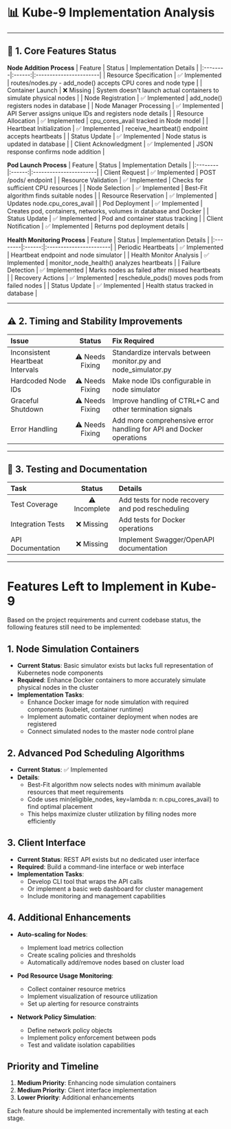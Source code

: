 # 📊 Kube-9 Implementation Analysis

---

## 🚀 1. Core Features Status

**Node Addition Process**
| Feature | Status | Implementation Details |
|:--------|:------:|:-----------------------|
| Resource Specification | ✅ Implemented | routes/nodes.py - add_node() accepts CPU cores and node type |
| Container Launch | ❌ Missing | System doesn't launch actual containers to simulate physical nodes |
| Node Registration | ✅ Implemented | add_node() registers nodes in database |
| Node Manager Processing | ✅ Implemented | API Server assigns unique IDs and registers node details |
| Resource Allocation | ✅ Implemented | cpu_cores_avail tracked in Node model |
| Heartbeat Initialization | ✅ Implemented | receive_heartbeat() endpoint accepts heartbeats |
| Status Update | ✅ Implemented | Node status is updated in database |
| Client Acknowledgment | ✅ Implemented | JSON response confirms node addition |

**Pod Launch Process**
| Feature | Status | Implementation Details |
|:--------|:------:|:-----------------------|
| Client Request | ✅ Implemented | POST /pods/ endpoint |
| Resource Validation | ✅ Implemented | Checks for sufficient CPU resources |
| Node Selection | ✅ Implemented | Best-Fit algorithm finds suitable nodes |
| Resource Reservation | ✅ Implemented | Updates node.cpu_cores_avail |
| Pod Deployment | ✅ Implemented | Creates pod, containers, networks, volumes in database and Docker |
| Status Update | ✅ Implemented | Pod and container status tracking |
| Client Notification | ✅ Implemented | Returns pod deployment details |

**Health Monitoring Process**
| Feature | Status | Implementation Details |
|:--------|:------:|:-----------------------|
| Periodic Heartbeats | ✅ Implemented | Heartbeat endpoint and node simulator |
| Health Monitor Analysis | ✅ Implemented | monitor_node_health() analyzes heartbeats |
| Failure Detection | ✅ Implemented | Marks nodes as failed after missed heartbeats |
| Recovery Actions | ✅ Implemented | reschedule_pods() moves pods from failed nodes |
| Status Update | ✅ Implemented | Health status tracked in database |

---

## ⚠️ 2. Timing and Stability Improvements

| Issue                            |     Status      | Fix Required                                                        |
| :------------------------------- | :-------------: | :------------------------------------------------------------------ |
| Inconsistent Heartbeat Intervals | ⚠️ Needs Fixing | Standardize intervals between monitor.py and node_simulator.py      |
| Hardcoded Node IDs               | ⚠️ Needs Fixing | Make node IDs configurable in node simulator                        |
| Graceful Shutdown                | ⚠️ Needs Fixing | Improve handling of CTRL+C and other termination signals            |
| Error Handling                   | ⚠️ Needs Fixing | Add more comprehensive error handling for API and Docker operations |

---

## 📝 3. Testing and Documentation

| Task              |    Status     | Details                                          |
| :---------------- | :-----------: | :----------------------------------------------- |
| Test Coverage     | ⚠️ Incomplete | Add tests for node recovery and pod rescheduling |
| Integration Tests |  ❌ Missing   | Add tests for Docker operations                  |
| API Documentation |  ❌ Missing   | Implement Swagger/OpenAPI documentation          |

---

# Features Left to Implement in Kube-9

Based on the project requirements and current codebase status, the following features still need to be implemented:

## 1. Node Simulation Containers

- **Current Status**: Basic simulator exists but lacks full representation of Kubernetes node components
- **Required**: Enhance Docker containers to more accurately simulate physical nodes in the cluster
- **Implementation Tasks**:
  - Enhance Docker image for node simulation with required components (kubelet, container runtime)
  - Implement automatic container deployment when nodes are registered
  - Connect simulated nodes to the master node control plane

## 2. Advanced Pod Scheduling Algorithms

- **Current Status**: ✅ Implemented
- **Details**:
  - Best-Fit algorithm now selects nodes with minimum available resources that meet requirements
  - Code uses min(eligible_nodes, key=lambda n: n.cpu_cores_avail) to find optimal placement
  - This helps maximize cluster utilization by filling nodes more efficiently

## 3. Client Interface

- **Current Status**: REST API exists but no dedicated user interface
- **Required**: Build a command-line interface or web interface
- **Implementation Tasks**:
  - Develop CLI tool that wraps the API calls
  - Or implement a basic web dashboard for cluster management
  - Include monitoring and management capabilities

## 4. Additional Enhancements

- **Auto-scaling for Nodes**:

  - Implement load metrics collection
  - Create scaling policies and thresholds
  - Automatically add/remove nodes based on cluster load

- **Pod Resource Usage Monitoring**:

  - Collect container resource metrics
  - Implement visualization of resource utilization
  - Set up alerting for resource constraints

- **Network Policy Simulation**:
  - Define network policy objects
  - Implement policy enforcement between pods
  - Test and validate isolation capabilities

## Priority and Timeline

1. **Medium Priority**: Enhancing node simulation containers
2. **Medium Priority**: Client interface implementation
3. **Lower Priority**: Additional enhancements

Each feature should be implemented incrementally with testing at each stage.
